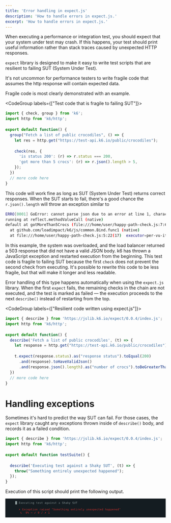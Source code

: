 ```yaml
---
title: 'Error handling in expect.js'
description: 'How to handle errors in expect.js.'
excerpt: 'How to handle errors in expect.js.'
---
```


When executing a performance or integration test, you should expect that your system under test may crash. If this happens, your test should print useful information rather than stack traces caused by unexpected HTTP responses. 

`expect` library is designed to make it easy to write test scripts that are resilient to failing SUT (System Under Test). 

It's not uncommon for performance testers to write fragile code that assumes the http response will contain expected data. 

Fragile code is most clearly demonstrated with an example. 

<CodeGroup labels={["Test code that is fragile to failing SUT"]}>

```javascript
import { check, group } from 'k6';
import http from 'k6/http';

export default function() {
  group("Fetch a list of public crocodiles", () => {
    let res = http.get("https://test-api.k6.io/public/crocodiles");

    check(res, {
      'is status 200': (r) => r.status === 200,
      'got more than 5 crocs': (r) => r.json().length > 5,
    });
  })
  // more code here
}
```

</CodeGroup>


This code will work fine as long as SUT (System Under Test) returns correct responses. When the SUT starts to fail, there's a good chance the `r.json().length` will throw an exception similar to 

```bash
ERRO[0001] GoError: cannot parse json due to an error at line 1, character 2 , error: invalid character '<' looking for beginning of value
running at reflect.methodValueCall (native)
default at gotMoreThan5Crocs (file:///home/user/happy-path-check.js:7:68(5))
  at github.com/loadimpact/k6/js/common.Bind.func1 (native)
  at file:///home/user/happy-path-check.js:5:22(17)  executor=per-vu-iterations scenario=default source=stacktrace
```

In this example, the system was overloaded, and the load balancer returned a 503 response that did not have a valid JSON body. k6 has thrown a JavaScript exception and restarted execution from the beginning. 
This test code is fragile to failing SUT because the first `check` does not prevent the second check from executing. 
It's possible to rewrite this code to be less fragile, but that will make it longer and less readable. 

Error handling of this type happens automatically when using the `expect.js` library.
When the first `expect` fails, the remaining checks in the chain are not executed, and the test is marked as failed — the execution proceeds to the next `describe()` instead of restarting from the top.


<CodeGroup labels={["Resilient code written using expect.js"]}>

```javascript
import { describe } from 'https://jslib.k6.io/expect/0.0.4/index.js';
import http from 'k6/http';

export default function() {
  describe('Fetch a list of public crocodiles', (t) => {
    let response = http.get("https://test-api.k6.io/public/crocodiles")

    t.expect(response.status).as("response status").toEqual(200)
      .and(response).toHaveValidJson()
      .and(response.json().length).as("number of crocs").toBeGreaterThan(5);
  })
  // more code here
} 
```

</CodeGroup>

# Handling exceptions

Sometimes it's hard to predict the way SUT can fail. For those cases, the `expect` library caught any exceptions thrown inside of `describe()` body, and records it as a failed condition.

<CodeGroup labels={[]}>

```javascript
import { describe } from 'https://jslib.k6.io/expect/0.0.4/index.js';
import http from 'k6/http';

export default function testSuite() {

  describe('Executing test against a Shaky SUT', (t) => {
    throw("Something entirely unexpected happened");
  });
}
```

</CodeGroup>

Execution of this script should print the following output.


![output](./images/exception-handling.png)

